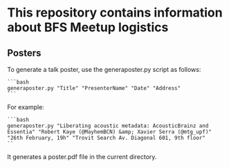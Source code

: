 # This repository contains information about BFS Meetup logistics

## Posters
To generate a talk poster, use the generaposter.py script as follows:

    ```bash
    generaposter.py "Title" "PresenterName" "Date" "Address"
    ```

For example:

    ```bash
    generaposter.py "Liberating acoustic metadata: AcousticBrainz and Essentia" "Robert Kaye (@MayhemBCN) &amp; Xavier Serra (@mtg_upf)" "26th February, 19h" "Trovit Search Av. Diagonal 601, 9th floor"
    ``

It generates a poster.pdf file in the current directory.